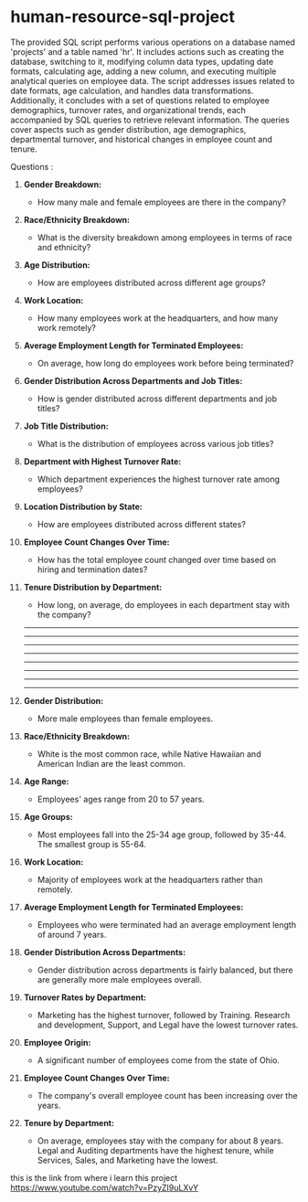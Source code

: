 # human-resource-sql-project

The provided SQL script performs various operations on a database named 'projects' and a table named 'hr'. It includes actions such as creating the database, switching to it, modifying column data types, updating date formats, calculating age, adding a new column, and executing multiple analytical queries on employee data. The script addresses issues related to date formats, age calculation, and handles data transformations. Additionally, it concludes with a set of questions related to employee demographics, turnover rates, and organizational trends, each accompanied by SQL queries to retrieve relevant information. The queries cover aspects such as gender distribution, age demographics, departmental turnover, and historical changes in employee count and tenure.


Questions :
1. **Gender Breakdown:**
   - How many male and female employees are there in the company?

2. **Race/Ethnicity Breakdown:**
   - What is the diversity breakdown among employees in terms of race and ethnicity?

3. **Age Distribution:**
   - How are employees distributed across different age groups?

4. **Work Location:**
   - How many employees work at the headquarters, and how many work remotely?

5. **Average Employment Length for Terminated Employees:**
   - On average, how long do employees work before being terminated?

6. **Gender Distribution Across Departments and Job Titles:**
   - How is gender distributed across different departments and job titles?

7. **Job Title Distribution:**
   - What is the distribution of employees across various job titles?

8. **Department with Highest Turnover Rate:**
   - Which department experiences the highest turnover rate among employees?

9. **Location Distribution by State:**
   - How are employees distributed across different states?

10. **Employee Count Changes Over Time:**
    - How has the total employee count changed over time based on hiring and termination dates?

11. **Tenure Distribution by Department:**
    - How long, on average, do employees in each department stay with the company?
    -----------------------------------------------------------------------------------------------------------------------------------------------------------------------------
    -----------------------------------------------------------------------------------------------------------------------------------------------------------------------------
      -----------------------------------------------------------------------------------------------------------------------------------------------------------------------------
    -----------------------------------------------------------------------------------------------------------------------------------------------------------------------------
      -----------------------------------------------------------------------------------------------------------------------------------------------------------------------------
    -----------------------------------------------------------------------------------------------------------------------------------------------------------------------------
      -----------------------------------------------------------------------------------------------------------------------------------------------------------------------------
    -----------------------------------------------------------------------------------------------------------------------------------------------------------------------------
1. **Gender Distribution:**
   - More male employees than female employees.

2. **Race/Ethnicity Breakdown:**
   - White is the most common race, while Native Hawaiian and American Indian are the least common.

3. **Age Range:**
   - Employees' ages range from 20 to 57 years.

4. **Age Groups:**
   - Most employees fall into the 25-34 age group, followed by 35-44. The smallest group is 55-64.

5. **Work Location:**
   - Majority of employees work at the headquarters rather than remotely.

6. **Average Employment Length for Terminated Employees:**
   - Employees who were terminated had an average employment length of around 7 years.

7. **Gender Distribution Across Departments:**
   - Gender distribution across departments is fairly balanced, but there are generally more male employees overall.

8. **Turnover Rates by Department:**
   - Marketing has the highest turnover, followed by Training. Research and development, Support, and Legal have the lowest turnover rates.

9. **Employee Origin:**
   - A significant number of employees come from the state of Ohio.

10. **Employee Count Changes Over Time:**
    - The company's overall employee count has been increasing over the years.

11. **Tenure by Department:**
    - On average, employees stay with the company for about 8 years. Legal and Auditing departments have the highest tenure, while Services, Sales, and Marketing have the lowest.

this is the link from where i learn this project https://www.youtube.com/watch?v=PzyZI9uLXvY
